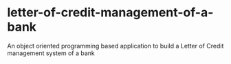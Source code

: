 # letter-of-credit-management-of-a-bank
An object oriented programming based application to build a Letter of Credit management system of a bank
